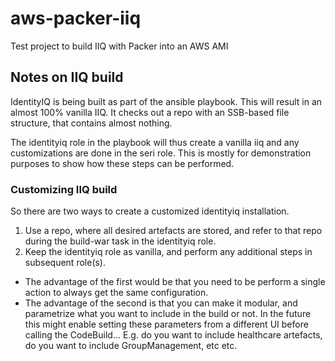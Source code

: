 # aws-packer-iiq
Test project to build IIQ with Packer into an AWS AMI

## Notes on IIQ build

IdentityIQ is being built as part of the ansible playbook. This will result in an almost 100% vanilla IIQ. It checks out a repo with an SSB-based file structure, that contains almost nothing.

The identityiq role in the playbook will thus create a vanilla iiq and any customizations are done in the seri role. This is mostly for demonstration purposes to show how these steps can be performed.

### Customizing IIQ build

So there are two ways to create a customized identityiq installation.

1. Use a repo, where all desired artefacts are stored, and refer to that repo during the build-war task in the identityiq role.
2. Keep the identityiq role as vanilla, and perform any additional steps in subsequent role(s).

* The advantage of the first would be that you need to be perform a single action to always get the same configuration.
* The advantage of the second is that you can make it modular, and parametrize what you want to include in the build or not. In the future this might enable setting these parameters from a different UI before calling the CodeBuild... E.g. do you want to include healthcare artefacts, do you want to include GroupManagement, etc etc.

